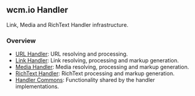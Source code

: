 ## wcm.io Handler

Link, Media and RichText Handler infrastructure.


### Overview

* [URL Handler](url/): URL resolving and processing.
* [Link Handler](link/): Link resolving, processing and markup generation.
* [Media Handler](media/): Media resolving, processing and markup generation.
* [RichText Handler](richtext/): RichText processing and markup generation.
* [Handler Commons](commons/): Functionality shared by the handler implementations.

